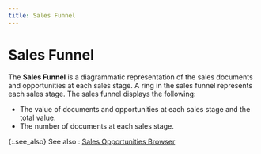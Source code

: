 ```yaml
---
title: Sales Funnel
---
```


# Sales Funnel


The **Sales Funnel** is a diagrammatic  representation of the sales documents and opportunities at each sales  stage. A ring in the sales funnel represents each sales stage. The sales  funnel displays the following:

- The value of  documents and opportunities at each sales stage and the total value.
- The number  of documents at each sales stage.



{:.see_also}
See also
: [Sales  Opportunities Browser]({{site.sp_baseurl}}/opportunity-management/sales-opportunities-browser/sales_opportunities_browser.html)
